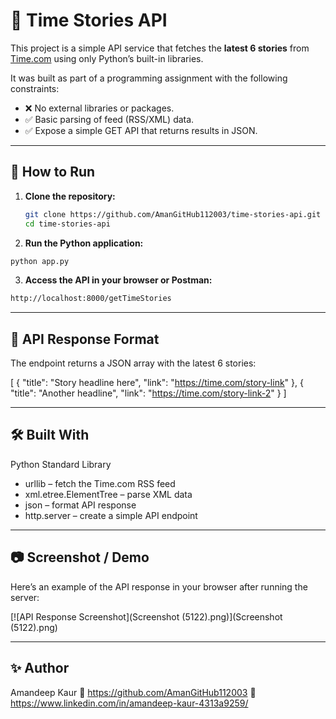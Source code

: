 # 📰 Time Stories API

This project is a simple API service that fetches the **latest 6 stories** from [Time.com](https://time.com) using only Python’s built-in libraries.

It was built as part of a programming assignment with the following constraints:
- ❌ No external libraries or packages.
- ✅ Basic parsing of feed (RSS/XML) data.
- ✅ Expose a simple GET API that returns results in JSON.

---

## 🚀 How to Run

1. **Clone the repository:**
   ```bash
   git clone https://github.com/AmanGitHub112003/time-stories-api.git
   cd time-stories-api
   ```
   
2. **Run the Python application:**
  ```bash
  python app.py
  ```

3. **Access the API in your browser or Postman:**
  ```bash
  http://localhost:8000/getTimeStories
  ```

---

## 📌 API Response Format

The endpoint returns a JSON array with the latest 6 stories:

[
  {
    "title": "Story headline here",
    "link": "https://time.com/story-link"
  },
  {
    "title": "Another headline",
    "link": "https://time.com/story-link-2"
  }
]

---

## 🛠 Built With

Python Standard Library
  - urllib – fetch the Time.com RSS feed
  - xml.etree.ElementTree – parse XML data
  - json – format API response
  - http.server – create a simple API endpoint

---

## 📷 Screenshot / Demo

Here’s an example of the API response in your browser after running the server:

[![API Response Screenshot](Screenshot (5122).png)](Screenshot (5122).png)

---

## ✨ Author

Amandeep Kaur
📌 https://github.com/AmanGitHub112003
📌 https://www.linkedin.com/in/amandeep-kaur-4313a9259/
